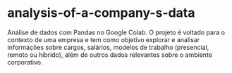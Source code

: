 # analysis-of-a-company-s-data
Análise de dados com Pandas no Google Colab.  O projeto é voltado para o contexto de uma empresa e tem como objetivo explorar e analisar informações sobre cargos, salários, modelos de trabalho (presencial, remoto ou híbrido), além de outros dados relevantes sobre o ambiente corporativo.
